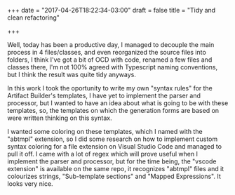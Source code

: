 +++
date = "2017-04-26T18:22:34-03:00"
draft = false
title = "Tidy and clean refactoring"

+++

Well, today has been a productive day, I managed to decouple the main process in 4 files/classes, and even reorganized the source files into folders, I think I've got a bit of OCD with code, renamed a few files and classes there, I'm not 100% agreed with Typescript naming conventions, but I think the result was quite tidy anyways.

In this work I took the oportunity to write my own "syntax rules" for the Artifact Builder's templates, I have yet to implement the parser and processor, but I wanted to have an idea about what is going to be with these templates, so, the templates on which the generation forms are based on were written thinking on this syntax.

I wanted some coloring on these templates, which I named with the "abtmpl" extension, so I did some research on how to implement custom syntax coloring for a file extension on Visual Studio Code and managed to pull it off. I came with a lot of regex which will prove useful when I implement the parser and processor, but for the time being, the "vscode extension" is available on the same repo, it recognizes "abtmpl" files and it colourizes strings, "Sub-template sections" and "Mapped Expressions". It looks very nice.